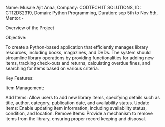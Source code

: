 Name: Musale Ajit Anaa,
Company: CODTECH IT SOLUTIONS,
ID: CT12DS2319,
Domain: Python Programming,
Duration: sep 5th to Nov 5th,
Mentor:-

Overview of the Project

Objective:

To create a Python-based application that efficiently manages library resources, including books, magazines, and DVDs. The system should streamline library operations by providing functionalities for adding new items, tracking check-outs and returns, calculating overdue fines, and searching for items based on various criteria.

Key Features:

Item Management:

Add Items: Allow users to add new library items, specifying details such as title, author, category, publication date, and availability status.
Update Items: Enable updating item information, including availability status, condition, and location.
Remove Items: Provide a mechanism to remove items from the library, ensuring proper record keeping and disposal.


